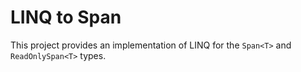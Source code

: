 # LINQ to Span

This project provides an implementation of LINQ 
for the `Span<T>` and `ReadOnlySpan<T>` types.

